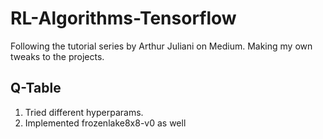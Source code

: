 # RL-Algorithms-Tensorflow

Following the tutorial series by Arthur Juliani on Medium. 
Making my own tweaks to the projects.

## Q-Table
1. Tried different hyperparams.
2. Implemented frozenlake8x8-v0 as well
